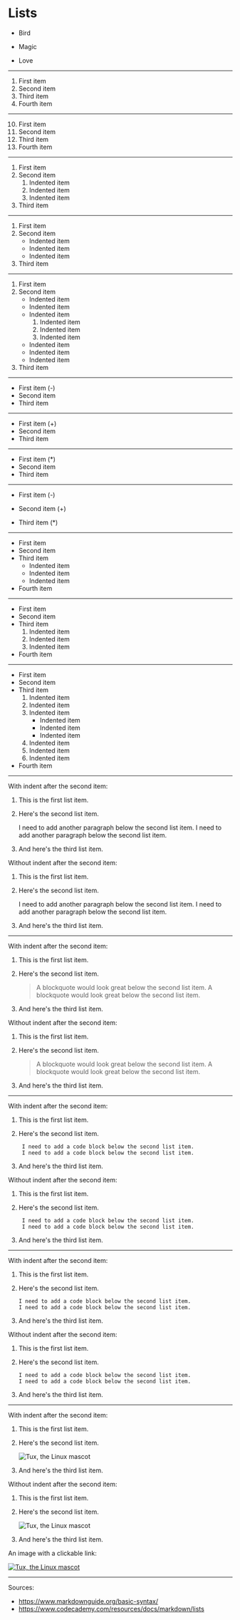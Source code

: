 Lists
=============================

*   Bird

*   Magic

*   Love

-----------------------------

1. First item
1. Second item
1. Third item
1. Fourth item

-----------------------------

10. First item
1. Second item
1. Third item
1. Fourth item

-----------------------------

1. First item
1. Second item
    1. Indented item
    1. Indented item
    1. Indented item
1. Third item

-----------------------------

1. First item
1. Second item
    - Indented item
    - Indented item
    - Indented item
1. Third item

-----------------------------

1. First item
1. Second item
    - Indented item
    - Indented item
    - Indented item
        1. Indented item
        1. Indented item
        1. Indented item
    - Indented item
    - Indented item
    - Indented item
1. Third item

-----------------------------

- First item (-)
- Second item
- Third item

-----------------------------

* First item (+)
* Second item
* Third item

-----------------------------

+ First item (*)
+ Second item
+ Third item

-----------------------------

- First item (-)
+ Second item (+)
* Third item (*)

-----------------------------

- First item
- Second item
- Third item
    - Indented item
    - Indented item
    - Indented item
- Fourth item

-----------------------------

- First item
- Second item
- Third item
    1. Indented item
    1. Indented item
    1. Indented item
- Fourth item

-----------------------------

- First item
- Second item
- Third item
    1. Indented item
    1. Indented item
    1. Indented item
        - Indented item
        - Indented item
        - Indented item
    1. Indented item
    1. Indented item
    1. Indented item
- Fourth item

-----------------------------

With indent after the second item:

1. This is the first list item.
1. Here's the second list item.
    
    I need to add another paragraph below the second list item.
    I need to add another paragraph below the second list item.
    
1. And here's the third list item.


Without indent after the second item:

1. This is the first list item.
1. Here's the second list item.

    I need to add another paragraph below the second list item.
    I need to add another paragraph below the second list item.

1. And here's the third list item.

-----------------------------

With indent after the second item:

1. This is the first list item.
1. Here's the second list item.
    
    > A blockquote would look great below the second list item.
    > A blockquote would look great below the second list item.
    
1. And here's the third list item.

Without indent after the second item:

1. This is the first list item.
1. Here's the second list item.

    > A blockquote would look great below the second list item.
    > A blockquote would look great below the second list item.

1. And here's the third list item.

-----------------------------

With indent after the second item:

1. This is the first list item.
1. Here's the second list item.
    
        I need to add a code block below the second list item.
        I need to add a code block below the second list item.
    
1. And here's the third list item.

Without indent after the second item:

1. This is the first list item.
1. Here's the second list item.

        I need to add a code block below the second list item.
        I need to add a code block below the second list item.

1. And here's the third list item.

-----------------------------

With indent after the second item:

1. This is the first list item.
1. Here's the second list item.
    
    ```code
    I need to add a code block below the second list item.
    I need to add a code block below the second list item.
    ```
    
1. And here's the third list item.

Without indent after the second item:

1. This is the first list item.
1. Here's the second list item.

    ```code
    I need to add a code block below the second list item.
    I need to add a code block below the second list item.
    ```

1. And here's the third list item.

-----------------------------

With indent after the second item:

1. This is the first list item.
1. Here's the second list item.
    
    ![Tux, the Linux mascot](https://mdg.imgix.net/assets/images/tux.png)
    
1. And here's the third list item.


Without indent after the second item:

1. This is the first list item.
1. Here's the second list item.

    ![Tux, the Linux mascot](https://mdg.imgix.net/assets/images/tux.png)

1. And here's the third list item.

An image with a clickable link:

[![Tux, the Linux mascot](https://mdg.imgix.net/assets/images/tux.png)](https://kernel.org/)

-----------------------------

Sources:

* https://www.markdownguide.org/basic-syntax/
* https://www.codecademy.com/resources/docs/markdown/lists

